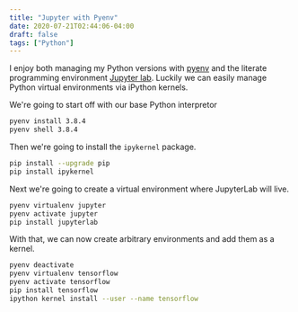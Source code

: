 ```yaml
---
title: "Jupyter with Pyenv"
date: 2020-07-21T02:44:06-04:00
draft: false
tags: ["Python"]
---
```


I enjoy both managing my Python versions with [pyenv](/blog/pyenv/) and the literate programming environment [Jupyter lab](https://jupyter.org/). Luckily we can easily manage Python virtual environments via iPython kernels.

We're going to start off with our base Python interpretor
```bash
pyenv install 3.8.4
pyenv shell 3.8.4
```

Then we're going to install the `ipykernel` package.
```bash
pip install --upgrade pip
pip install ipykernel
```

Next we're going to create a virtual environment where JupyterLab will live.
```bash
pyenv virtualenv jupyter
pyenv activate jupyter
pip install jupyterlab
```

With that, we can now create arbitrary environments and add them as a kernel.
```bash
pyenv deactivate
pyenv virtualenv tensorflow
pyenv activate tensorflow
pip install tensorflow
ipython kernel install --user --name tensorflow
```

